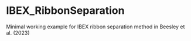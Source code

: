 # IBEX_RibbonSeparation
Minimal working example for IBEX ribbon separation method in Beesley et al. (2023)
